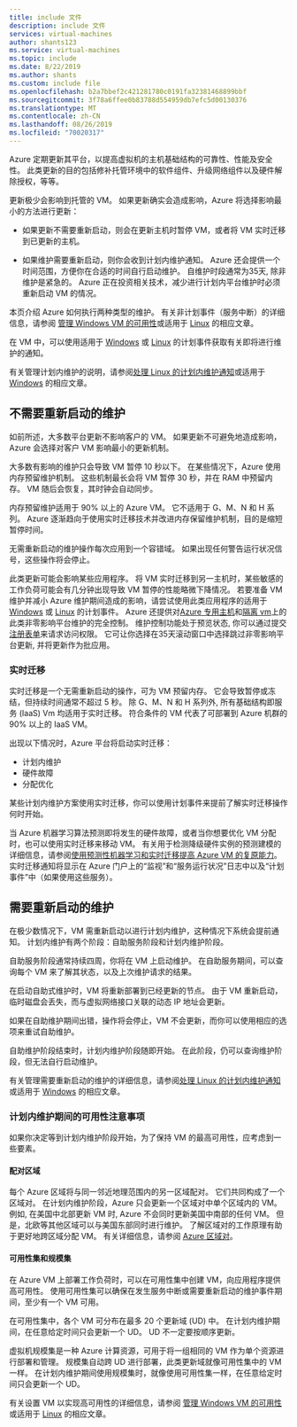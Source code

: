 ```yaml
---
title: include 文件
description: include 文件
services: virtual-machines
author: shants123
ms.service: virtual-machines
ms.topic: include
ms.date: 8/22/2019
ms.author: shants
ms.custom: include file
ms.openlocfilehash: b2a7bbef2c421281780c0191fa32381468899bbf
ms.sourcegitcommit: 3f78a6ffee0b83788d554959db7efc5d00130376
ms.translationtype: MT
ms.contentlocale: zh-CN
ms.lasthandoff: 08/26/2019
ms.locfileid: "70020317"
---
```

Azure 定期更新其平台，以提高虚拟机的主机基础结构的可靠性、性能及安全性。 此类更新的目的包括修补托管环境中的软件组件、升级网络组件以及硬件解除授权，等等。 

更新极少会影响到托管的 VM。 如果更新确实会造成影响，Azure 将选择影响最小的方法进行更新：

- 如果更新不需要重新启动，则会在更新主机时暂停 VM，或者将 VM 实时迁移到已更新的主机。

- 如果维护需要重新启动，则你会收到计划内维护通知。 Azure 还会提供一个时间范围，方便你在合适的时间自行启动维护。 自维护时段通常为35天, 除非维护是紧急的。 Azure 正在投资相关技术，减少进行计划内平台维护时必须重新启动 VM 的情况。 

本页介绍 Azure 如何执行两种类型的维护。 有关非计划事件（服务中断）的详细信息，请参阅 [管理 Windows VM 的可用性](../articles/virtual-machines/windows/manage-availability.md)或适用于 [Linux](../articles/virtual-machines/linux/manage-availability.md) 的相应文章。

在 VM 中，可以使用适用于 [Windows](../articles/virtual-machines/windows/scheduled-events.md) 或 [Linux](../articles/virtual-machines/linux/scheduled-events.md) 的计划事件获取有关即将进行维护的通知。

有关管理计划内维护的说明，请参阅[处理 Linux 的计划内维护通知](../articles/virtual-machines/linux/maintenance-notifications.md)或适用于 [Windows](../articles/virtual-machines/windows/maintenance-notifications.md) 的相应文章。

## <a name="maintenance-that-doesnt-require-a-reboot"></a>不需要重新启动的维护

如前所述，大多数平台更新不影响客户的 VM。 如果更新不可避免地造成影响，Azure 会选择对客户 VM 影响最小的更新机制。 

大多数有影响的维护只会导致 VM 暂停 10 秒以下。 在某些情况下，Azure 使用内存预留维护机制。 这些机制最长会将 VM 暂停 30 秒，并在 RAM 中预留内存。 VM 随后会恢复，其时钟会自动同步。 

内存预留维护适用于 90% 以上的 Azure VM。 它不适用于 G、M、N 和 H 系列。 Azure 逐渐趋向于使用实时迁移技术并改进内存保留维护机制，目的是缩短暂停时间。  

无需重新启动的维护操作每次应用到一个容错域。 如果出现任何警告运行状况信号，这些操作将会停止。 

此类更新可能会影响某些应用程序。 将 VM 实时迁移到另一主机时，某些敏感的工作负荷可能会有几分钟出现导致 VM 暂停的性能略微下降情况。 若要准备 VM 维护并减小 Azure 维护期间造成的影响，请尝试使用此类应用程序的适用于 [Windows](../articles/virtual-machines/windows/scheduled-events.md) 或 [Linux](../articles/virtual-machines/linux/scheduled-events.md) 的计划事件。 Azure 还提供对[Azure 专用主机](../articles/virtual-machines/windows/dedicated-hosts.md)和[隔离 vm](../articles/security/fundamentals/isolation-choices.md)上的此类非零影响平台维护的完全控制。 维护控制功能处于预览状态, 你可以通过提交[注册表单](https://forms.office.com/Pages/ResponsePage.aspx?id=v4j5cvGGr0GRqy180BHbR6lJf7DwiQxNmz51ksQvxV9UNUM3UllWUjBMTFZQUFhHUDI0VTBPQlJFNS4u)来请求访问权限。 它可让你选择在35天滚动窗口中选择跳过非零影响平台更新, 并将更新作为批应用。

### <a name="live-migration"></a>实时迁移

实时迁移是一个无需重新启动的操作，可为 VM 预留内存。 它会导致暂停或冻结，但持续时间通常不超过 5 秒。 除 G、M、N 和 H 系列外, 所有基础结构即服务 (IaaS) Vm 均适用于实时迁移。 符合条件的 VM 代表了可部署到 Azure 机群的 90% 以上的 IaaS VM。 

出现以下情况时，Azure 平台将启动实时迁移：
- 计划内维护
- 硬件故障
- 分配优化

某些计划内维护方案使用实时迁移，你可以使用计划事件来提前了解实时迁移操作何时开始。

当 Azure 机器学习算法预测即将发生的硬件故障，或者当你想要优化 VM 分配时，也可以使用实时迁移来移动 VM。 有关用于检测降级硬件实例的预测建模的详细信息，请参阅[使用预测性机器学习和实时迁移提高 Azure VM 的复原能力](https://azure.microsoft.com/blog/improving-azure-virtual-machine-resiliency-with-predictive-ml-and-live-migration/?WT.mc_id=thomasmaurer-blog-thmaure)。 实时迁移通知将显示在 Azure 门户上的“监视”和“服务运行状况”日志中以及“计划事件”中（如果使用这些服务）。

## <a name="maintenance-that-requires-a-reboot"></a>需要重新启动的维护

在极少数情况下，VM 需重新启动以进行计划内维护，这种情况下系统会提前通知。 计划内维护有两个阶段：自助服务阶段和计划内维护阶段。

自助服务阶段通常持续四周，你将在 VM 上启动维护。 在自助服务期间，可以查询每个 VM 来了解其状态，以及上次维护请求的结果。

在启动自助式维护时，VM 将重新部署到已经更新的节点。 由于 VM 重新启动，临时磁盘会丢失，而与虚拟网络接口关联的动态 IP 地址会更新。

如果在自助维护期间出错，操作将会停止，VM 不会更新，而你可以使用相应的选项来重试自助维护。 

自助维护阶段结束时，计划内维护阶段随即开始。 在此阶段，仍可以查询维护阶段，但无法自行启动维护。

有关管理需要重新启动的维护的详细信息，请参阅[处理 Linux 的计划内维护通知](../articles/virtual-machines/linux/maintenance-notifications.md)或适用于 [Windows](../articles/virtual-machines/windows/maintenance-notifications.md) 的相应文章。 

### <a name="availability-considerations-during-scheduled-maintenance"></a>计划内维护期间的可用性注意事项 

如果你决定等到计划内维护阶段开始，为了保持 VM 的最高可用性，应考虑到一些要素。 

#### <a name="paired-regions"></a>配对区域

每个 Azure 区域将与同一邻近地理范围内的另一区域配对。 它们共同构成了一个区域对。 在计划内维护阶段，Azure 只会更新一个区域对中单个区域内的 VM。 例如, 在美国中北部更新 VM 时, Azure 不会同时更新美国中南部的任何 VM。 但是，北欧等其他区域可以与美国东部同时进行维护。 了解区域对的工作原理有助于更好地跨区域分配 VM。 有关详细信息，请参阅 [Azure 区域对](https://docs.microsoft.com/azure/best-practices-availability-paired-regions)。

#### <a name="availability-sets-and-scale-sets"></a>可用性集和规模集

在 Azure VM 上部署工作负荷时，可以在可用性集中创建 VM，向应用程序提供高可用性。 使用可用性集可以确保在发生服务中断或需要重新启动的维护事件期间，至少有一个 VM 可用。

在可用性集中，各个 VM 可分布在最多 20 个更新域 (UD) 中。 在计划内维护期间，在任意给定时间只会更新一个 UD。 UD 不一定要按顺序更新。 

虚拟机规模集是一种 Azure 计算资源，可用于将一组相同的 VM 作为单个资源进行部署和管理。 规模集自动跨 UD 进行部署，此类更新域就像可用性集中的 VM 一样。 在计划内维护期间使用规模集时，就像使用可用性集一样，在任意给定时间只会更新一个 UD。

有关设置 VM 以实现高可用性的详细信息，请参阅 [管理 Windows VM 的可用性](../articles/virtual-machines/windows/manage-availability.md)或适用于 [Linux](../articles/virtual-machines/linux/manage-availability.md) 的相应文章。
